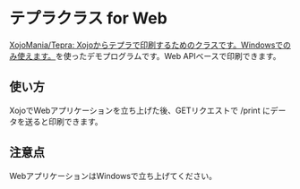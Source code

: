 # テプラクラス for Web

[XojoMania/Tepra: Xojoからテプラで印刷するためのクラスです。Windowsでのみ使えます。](https://github.com/XojoMania/Tepra)を使ったデモプログラムです。Web APIベースで印刷できます。

## 使い方

XojoでWebアプリケーションを立ち上げた後、GETリクエストで /print にデータを送ると印刷できます。

## 注意点

WebアプリケーションはWindowsで立ち上げてください。

